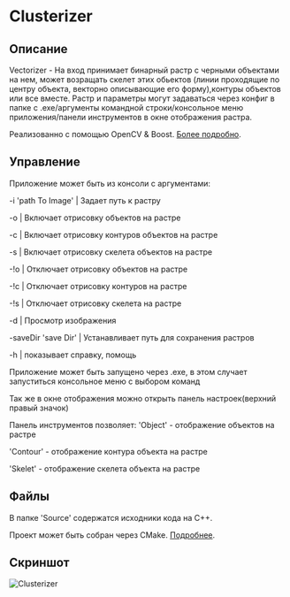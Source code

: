 # Clusterizer
## Описание
Vectorizer - На вход принимает бинарный растр с черными объектами на нем, может возращать скелет этих обьектов
(линии проходящие по центру объекта, векторно описывающие его форму),контуры объектов или все вместе.
Растр и параметры могут задаваться через конфиг в папке с .exe/аргументы командной строки/консольное меню приложения/панели инструментов в окне отображения растра.

Реализованно с помощью OpenCV & Boost. [Более подробно](https://github.com/AntKerf/Tasks/tree/main/Vectorizer).

## Управление
Приложение может быть из консоли с аргументами:

-i 'path To Image'  | Задает путь к растру

-o                  | Включает отрисовку объектов на растре

-c                  | Включает отрисовку контуров объектов на растре

-s                  | Включает отрисовку скелета объектов на растре

-!o                 | Отключает отрисовку объектов на растре

-!c                 | Отключает отрисовку контуров на растре

-!s                 | Отключает отрисовку скелета на растре

-d                  | Просмотр изображения

-saveDir 'save Dir' | Устанавливает путь для сохранения растров 

-h                  | показывает справку, помощь

Приложение может быть запущено через .exe, в этом случает запуститься консольное меню с выбором команд

Так же в окне отображения можно открыть панель настроек(верхний правый значок)

Панель инструментов позволяет:
'Object' - отображение объектов на растре

'Contour' - отображение контура объекта на растре

'Skelet' - отображение скелета объекта на растре

## Файлы
В папке 'Source' содержатся исходники кода на C++. 

Проект может быть собран через CMake. [Подробнее](https://github.com/AntKerf/Tasks/wiki/Build).
## Скриншот
![Clusterizer](https://i.ibb.co/Xy8V4vj/Screenshot-38.png)
